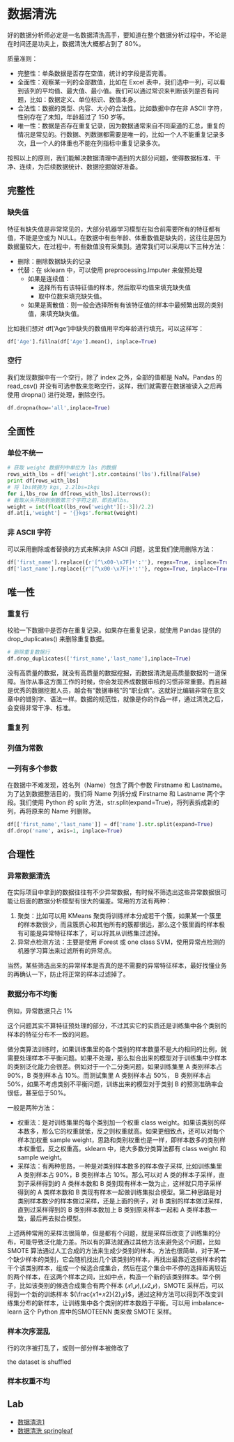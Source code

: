 # 数据清洗

好的数据分析师必定是一名数据清洗高手，要知道在整个数据分析过程中，不论是在时间还是功夫上，数据清洗大概都占到了 80%。

质量准则：

- 完整性：单条数据是否存在空值，统计的字段是否完善。
- 全面性：观察某一列的全部数值，比如在 Excel  表中，我们选中一列，可以看到该列的平均值、最大值、最小值。我们可以通过常识来判断该列是否有问题，比如：数据定义、单位标识、数值本身。
- 合法性：数据的类型、内容、大小的合法性。比如数据中存在非 ASCII 字符，性别存在了未知，年龄超过了 150  岁等。
- 唯一性：数据是否存在重复记录，因为数据通常来自不同渠道的汇总，重复的情况是常见的。行数据、列数据都需要是唯一的，比如一个人不能重复记录多次，且一个人的体重也不能在列指标中重复记录多次。

按照以上的原则，我们能解决数据清理中遇到的大部分问题，使得数据标准、干净、连续，为后续数据统计、数据挖掘做好准备。

## 完整性

### 缺失值

特征有缺失值是非常常见的，大部分机器学习模型在拟合前需要所有的特征都有值，不能是空或为 NULL。在数据中有些年龄、体重数值是缺失的，这往往是因为数据量较大，在过程中，有些数值没有采集到。通常我们可以采用以下三种方法：

- 删除：删除数据缺失的记录
- 代替：在 sklearn 中，可以使用 preprocessing.Imputer 来做预处理
  - 如果是连续值：
    - 选择所有有该特征值的样本，然后取平均值来填充缺失值
    - 取中位数来填充缺失值。
  - 如果是离散值：则一般会选择所有有该特征值的样本中最频繁出现的类别值，来填充缺失值。

比如我们想对 df[‘Age’]中缺失的数值用平均年龄进行填充，可以这样写：

```python
df['Age'].fillna(df['Age'].mean(), inplace=True)
```

### 空行

我们发现数据中有一个空行，除了 index 之外，全部的值都是 NaN。Pandas 的 read_csv() 并没有可选参数来忽略空行，这样，我们就需要在数据被读入之后再使用 dropna() 进行处理，删除空行。

```python
df.dropna(how='all',inplace=True) 
```

## 全面性

### 单位不统一

```python
# 获取 weight 数据列中单位为 lbs 的数据
rows_with_lbs = df['weight'].str.contains('lbs').fillna(False)
print df[rows_with_lbs]
# 将 lbs转换为 kgs, 2.2lbs=1kgs
for i,lbs_row in df[rows_with_lbs].iterrows():
# 截取从头开始到倒数第三个字符之前，即去掉lbs。
weight = int(float(lbs_row['weight'][:-3])/2.2)
df.at[i,'weight'] = '{}kgs'.format(weight) 
```

### 非 ASCII 字符

可以采用删除或者替换的方式来解决非 ASCII 问题，这里我们使用删除方法：

```python
df['first_name'].replace({r'[^\x00-\x7F]+':''}, regex=True, inplace=True)
df['last_name'].replace({r'[^\x00-\x7F]+':''}, regex=True, inplace=True)
```

## 唯一性

### 重复行

校验一下数据中是否存在重复记录。如果存在重复记录，就使用 Pandas 提供的 drop_duplicates() 来删除重复数据。

```python
# 删除重复数据行
df.drop_duplicates(['first_name','last_name'],inplace=True)
```

没有高质量的数据，就没有高质量的数据挖掘，而数据清洗是高质量数据的一道保障。当你从事这方面工作的时候，你会发现养成数据审核的习惯非常重要。而且越是优秀的数据挖掘人员，越会有“数据审核”的“职业病”。这就好比编辑非常在意文章中的错别字、语法一样。数据的规范性，就像是你的作品一样，通过清洗之后，会变得非常干净、标准。

### 重复列

### 列值为常数

### 一列有多个参数

在数据中不难发现，姓名列（Name）包含了两个参数 Firstname 和 Lastname。为了达到数据整洁目的，我们将 Name 列拆分成 Firstname 和 Lastname  两个字段。我们使用 Python 的 split 方法，str.split(expand=True)，将列表拆成新的列，再将原来的 Name  列删除。

```python
df[['first_name','last_name']] = df['name'].str.split(expand=True)
df.drop('name', axis=1, inplace=True)
```



## 合理性

### 异常数据清洗

在实际项目中拿到的数据往往有不少异常数据，有时候不筛选出这些异常数据很可能让后面的数据分析模型有很大的偏差。常用的方法有两种：

1. 聚类：比如可以用 KMeans 聚类将训练样本分成若干个簇，如果某一个簇里的样本数很少，而且簇质心和其他所有的簇都很远，那么这个簇里面的样本极有可能是异常特征样本了，可以将其从训练集过滤掉。
2. 异常点检测方法：主要是使用 iForest 或 one class SVM，使用异常点检测的机器学习算法来过滤所有的异常点。

当然，某些筛选出来的异常样本是否真的是不需要的异常特征样本，最好找懂业务的再确认一下，防止将正常的样本过滤掉了。

### 数据分布不均衡

例如，异常数据只占 1%

这个问题其实不算特征预处理的部分，不过其实它的实质还是训练集中各个类别的样本的特征分布不一致的问题。

做分类算法训练时，如果训练集里的各个类别的样本数量不是大约相同的比例，就需要处理样本不平衡问题。如果不处理，那么拟合出来的模型对于训练集中少样本的类别泛化能力会很差。例如对于一个二分类问题，如果训练集里 A 类别样本占 90%，B 类别样本占 10%。而测试集里 A 类别样本占 50%， B 类别样本占 50%，如果不考虑类别不平衡问题，训练出来的模型对于类别 B 的预测准确率会很低，甚至低于50%。

一般是两种方法：

- 权重法：是对训练集里的每个类别加一个权重 class  weight。如果该类别的样本数多，那么它的权重就低，反之则权重就高。如果更细致点，还可以对每个样本加权重 sample  weight，思路和类别权重也是一样，即样本数多的类别样本权重低，反之权重高。sklearn 中，绝大多数分类算法都有 class  weight 和 sample weight。
- 采样法：有两种思路，一种是对类别样本数多的样本做子采样,  比如训练集里 A 类别样本占 90%，B 类别样本占 10%。那么可以对 A 类的样本子采样，直到子采样得到的 A 类样本数和 B 类别现有样本一致为止，这样就只用子采样得到的 A 类样本数和 B 类现有样本一起做训练集拟合模型。第二种思路是对类别样本数少的样本做过采样，还是上面的例子，对 B 类别的样本做过采样，直到过采样得到的 B 类别样本数加上 B 类别原来样本一起和 A 类样本数一致，最后再去拟合模型。

上述两种常用的采样法很简单，但是都有个问题，就是采样后改变了训练集的分布，可能导致泛化能力差。所以有的算法就通过其他方法来避免这个问题，比如 SMOTE 算法通过人工合成的方法来生成少类别的样本。方法也很简单，对于某一个缺少样本的类别，它会随机找出几个该类别的样本，再找出最靠近这些样本的若干个该类别样本，组成一个候选合成集合，然后在这个集合中不停的选择距离较近的两个样本，在这两个样本之间，比如中点，构造一个新的该类别样本。举个例子，比如该类别的候选合成集合有两个样本 (*𝑥*1,*𝑦*),(*𝑥*2,*𝑦*)，SMOTE 采样后，可以得到一个新的训练样本 $(\frac{𝑥1+𝑥2}{2},𝑦)$，通过这种方法可以得到不改变训练集分布的新样本，让训练集中各个类别的样本数趋于平衡。可以用 imbalance-learn 这个 Python 库中的SMOTEENN 类来做 SMOTE 采样。

### 样本次序混乱

行的次序被打乱了，或则一部分样本被修改了

the dataset is shuffled



### 样本权重不均


## Lab
- [数据清洗1](30_clean.ipynb)
- [数据清洗 springleaf](31_springleaf-clean.ipynb)


